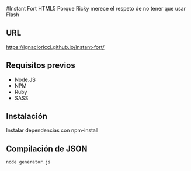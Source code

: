 #Instant Fort HTML5
Porque Ricky merece el respeto de no tener que usar Flash

## URL

https://ignacioricci.github.io/instant-fort/

## Requisitos previos

* Node.JS
* NPM
* Ruby
* SASS

## Instalación

Instalar dependencias con npm-install

## Compilación de JSON

```
node generator.js
```